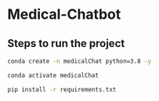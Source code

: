 # Medical-Chatbot

## Steps to run the project

```bash
conda create -n medicalChat python=3.8 -y
```

```bash
conda activate medicalChat
```

```bash
pip install -r requirements.txt
```
